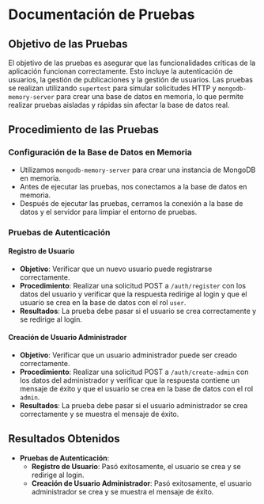 # Documentación de Pruebas

## Objetivo de las Pruebas

El objetivo de las pruebas es asegurar que las funcionalidades críticas de la aplicación funcionan correctamente. Esto incluye la autenticación de usuarios, la gestión de publicaciones y la gestión de usuarios. Las pruebas se realizan utilizando `supertest` para simular solicitudes HTTP y `mongodb-memory-server` para crear una base de datos en memoria, lo que permite realizar pruebas aisladas y rápidas sin afectar la base de datos real.

## Procedimiento de las Pruebas

### Configuración de la Base de Datos en Memoria

- Utilizamos `mongodb-memory-server` para crear una instancia de MongoDB en memoria.
- Antes de ejecutar las pruebas, nos conectamos a la base de datos en memoria.
- Después de ejecutar las pruebas, cerramos la conexión a la base de datos y el servidor para limpiar el entorno de pruebas.

### Pruebas de Autenticación

#### Registro de Usuario

- **Objetivo**: Verificar que un nuevo usuario puede registrarse correctamente.
- **Procedimiento**: Realizar una solicitud POST a `/auth/register` con los datos del usuario y verificar que la respuesta redirige al login y que el usuario se crea en la base de datos con el rol `user`.
- **Resultados**: La prueba debe pasar si el usuario se crea correctamente y se redirige al login.

#### Creación de Usuario Administrador

- **Objetivo**: Verificar que un usuario administrador puede ser creado correctamente.
- **Procedimiento**: Realizar una solicitud POST a `/auth/create-admin` con los datos del administrador y verificar que la respuesta contiene un mensaje de éxito y que el usuario se crea en la base de datos con el rol `admin`.
- **Resultados**: La prueba debe pasar si el usuario administrador se crea correctamente y se muestra el mensaje de éxito.

## Resultados Obtenidos

- **Pruebas de Autenticación**:
  - **Registro de Usuario**: Pasó exitosamente, el usuario se crea y se redirige al login.
  - **Creación de Usuario Administrador**: Pasó exitosamente, el usuario administrador se crea y se muestra el mensaje de éxito.

